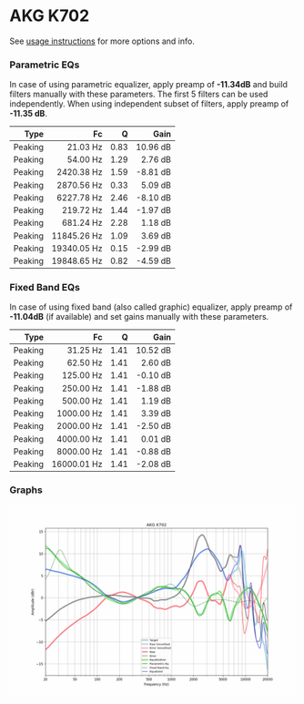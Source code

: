 # AKG K702
See [usage instructions](https://github.com/jaakkopasanen/AutoEq#usage) for more options and info.

### Parametric EQs
In case of using parametric equalizer, apply preamp of **-11.34dB** and build filters manually
with these parameters. The first 5 filters can be used independently.
When using independent subset of filters, apply preamp of **-11.35 dB**.

| Type    | Fc          |    Q | Gain     |
|--------:|------------:|-----:|---------:|
| Peaking | 21.03 Hz    | 0.83 | 10.96 dB |
| Peaking | 54.00 Hz    | 1.29 | 2.76 dB  |
| Peaking | 2420.38 Hz  | 1.59 | -8.81 dB |
| Peaking | 2870.56 Hz  | 0.33 | 5.09 dB  |
| Peaking | 6227.78 Hz  | 2.46 | -8.10 dB |
| Peaking | 219.72 Hz   | 1.44 | -1.97 dB |
| Peaking | 681.24 Hz   | 2.28 | 1.18 dB  |
| Peaking | 11845.26 Hz | 1.09 | 3.69 dB  |
| Peaking | 19340.05 Hz | 0.15 | -2.99 dB |
| Peaking | 19848.65 Hz | 0.82 | -4.59 dB |

### Fixed Band EQs
In case of using fixed band (also called graphic) equalizer, apply preamp of **-11.04dB**
(if available) and set gains manually with these parameters.

| Type    | Fc          |    Q | Gain     |
|--------:|------------:|-----:|---------:|
| Peaking | 31.25 Hz    | 1.41 | 10.52 dB |
| Peaking | 62.50 Hz    | 1.41 | 2.60 dB  |
| Peaking | 125.00 Hz   | 1.41 | -0.10 dB |
| Peaking | 250.00 Hz   | 1.41 | -1.88 dB |
| Peaking | 500.00 Hz   | 1.41 | 1.19 dB  |
| Peaking | 1000.00 Hz  | 1.41 | 3.39 dB  |
| Peaking | 2000.00 Hz  | 1.41 | -2.50 dB |
| Peaking | 4000.00 Hz  | 1.41 | 0.01 dB  |
| Peaking | 8000.00 Hz  | 1.41 | -0.88 dB |
| Peaking | 16000.01 Hz | 1.41 | -2.08 dB |

### Graphs
![](./AKG%20K702.png)